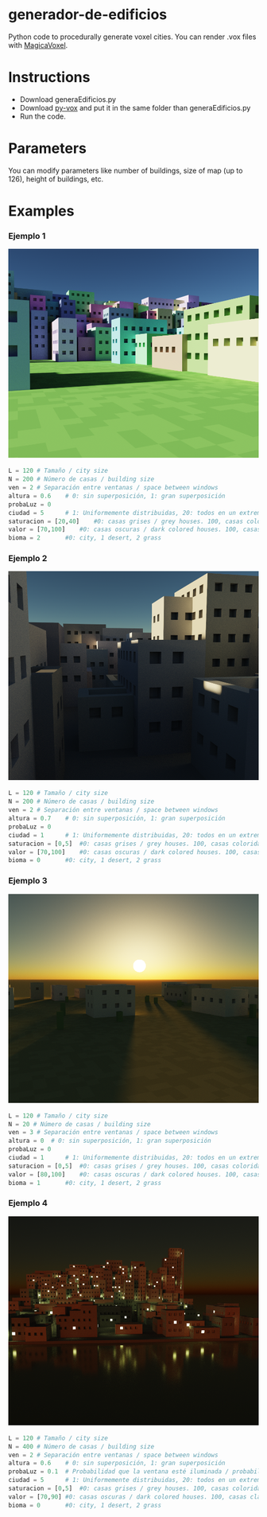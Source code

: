# generador-de-edificios
Python code to procedurally generate voxel cities.
You can render .vox files with [MagicaVoxel](https://ephtracy.github.io/).

# Instructions
* Download generaEdificios.py
* Download [py-vox](https://github.com/gromgull/py-vox-io) and put it in the same folder than generaEdificios.py
* Run the code.

# Parameters
You can modify parameters like number of buildings, size of map (up to 126), height of buildings, etc.

# Examples

### Ejemplo 1
![ejemplo 1](/ejemplos/ciudad01.png)
```python
L = 120	# Tamaño / city size 
N = 200 # Número de casas / building size
ven = 2 # Separación entre ventanas / space between windows
altura = 0.6	# 0: sin superposición, 1: gran superposición
probaLuz = 0
ciudad = 5 		# 1: Uniformemente distribuidas, 20: todos en un extremo / all buildings on one axis
saturacion = [20,40]	#0: casas grises / grey houses. 100, casas coloridas / colorful houses
valor = [70,100]	#0: casas oscuras / dark colored houses. 100, casas claras / light colored houses
bioma = 2 		#0: city, 1 desert, 2 grass
```


### Ejemplo 2
![ejemplo 2](/ejemplos/ciudad02.png)
```python
L = 120	# Tamaño / city size 
N = 200 # Número de casas / building size
ven = 2 # Separación entre ventanas / space between windows
altura = 0.7	# 0: sin superposición, 1: gran superposición
probaLuz = 0
ciudad = 1 		# 1: Uniformemente distribuidas, 20: todos en un extremo / all buildings on one axis
saturacion = [0,5]	#0: casas grises / grey houses. 100, casas coloridas / colorful houses
valor = [70,100]	#0: casas oscuras / dark colored houses. 100, casas claras / light colored houses
bioma = 0 		#0: city, 1 desert, 2 grass
```

### Ejemplo 3
![ejemplo 3](/ejemplos/ciudad03.png)
```python
L = 120	# Tamaño / city size 
N = 20 # Número de casas / building size
ven = 3 # Separación entre ventanas / space between windows
altura = 0	# 0: sin superposición, 1: gran superposición
probaLuz = 0
ciudad = 1 		# 1: Uniformemente distribuidas, 20: todos en un extremo / all buildings on one axis
saturacion = [0,5]	#0: casas grises / grey houses. 100, casas coloridas / colorful houses
valor = [80,100]	#0: casas oscuras / dark colored houses. 100, casas claras / light colored houses
bioma = 1 		#0: city, 1 desert, 2 grass
```

### Ejemplo 4
![ejemplo 4](/ejemplos/ciudad04.png)
```python
L = 120	# Tamaño / city size 
N = 400 # Número de casas / building size
ven = 2 # Separación entre ventanas / space between windows
altura = 0.6	# 0: sin superposición, 1: gran superposición
probaLuz = 0.1	# Probabilidad que la ventana esté iluminada / probability that windows has light
ciudad = 5 		# 1: Uniformemente distribuidas, 20: todos en un extremo / all buildings on one axis
saturacion = [0,5]	#0: casas grises / grey houses. 100, casas coloridas / colorful houses
valor = [70,90]	#0: casas oscuras / dark colored houses. 100, casas claras / light colored houses
bioma = 0 		#0: city, 1 desert, 2 grass
```
